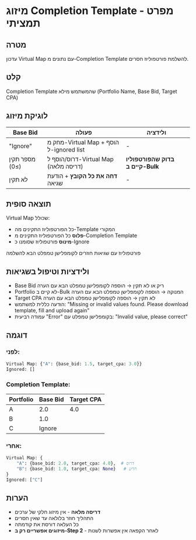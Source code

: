 # מיזוג Completion Template - מפרט תמציתי

## מטרה
עדכון Virtual Map עם נתונים מ-Completion Template להשלמת פורטפוליוז חסרים.

## קלט
Completion Template שהמשתמש מילא (Portfolio Name, Base Bid, Target CPA)

## לוגיקת מיזוג

| Base Bid | פעולה | **ולידציה** |
|----------|--------|----------|
| "Ignore" | מחק מ-Virtual Map + הוסף ל-ignored list | - |
| מספר תקין (≥0) | דרוס/הוסף ל-Virtual Map (דריסה מלאה) | **בדוק שהפורטפוליו קיים ב-Bulk** |
| לא תקין | **דחה את כל הקובץ** + הודעת שגיאה | - |

## תוצאה סופית
Virtual Map שכולל:
- כל הפורטפוליוז התקינים מה-Template המקורי
- **פלוס** כל הפורטפוליוז התקינים מ-Completion Template
- **מינוס** פורטפוליוז שסומנו כ-Ignore

פורטפוליוז עם שגיאות חוזרים לקומפלישן טמפלט הבא להשלמה

## ולידציות וטיפול בשגיאות
- Base Bid ריק או לא תקין → הוספה לקומפלישן טמפלט הבא עם הערה
- Portfolio לא קיים ב-Bulk המנוקה → הוספה לקומפלישן טמפלט הבא עם הערה
- Target CPA לא תקין → הוספה לקומפלישן טמפלט הבא עם הערה
- הודעה כללית למשתמש: "Missing or invalid values found. Please download template, fill and upload again"
- עמודה רביעית "Error" בקומפלישן טמפלט עם: "Invalid value, please correct"

## דוגמה

### לפני:
```python
Virtual Map: {"A": {base_bid: 1.5, target_cpa: 3.0}}
Ignored: []
```

### Completion Template:
| Portfolio | Base Bid | Target CPA |
|-----------|----------|------------|
| A | 2.0 | 4.0 |
| B | 1.0 | |
| C | Ignore | |

### אחרי:
```python
Virtual Map: {
    "A": {base_bid: 2.0, target_cpa: 4.0},  # דרוס
    "B": {base_bid: 1.0, target_cpa: None}   # חדש
}
Ignored: ["C"]
```

## הערות
- **דריסה מלאה** - אין מיזוג חלקי של ערכים
- התהליך חוזר בלולאה עד שאין חסרים
- כל העלאה דורסת את קודמתה
- **מיזוגים אפשריים רק ב-Step 2** - לאחר הקפאה אין אפשרות לשנות